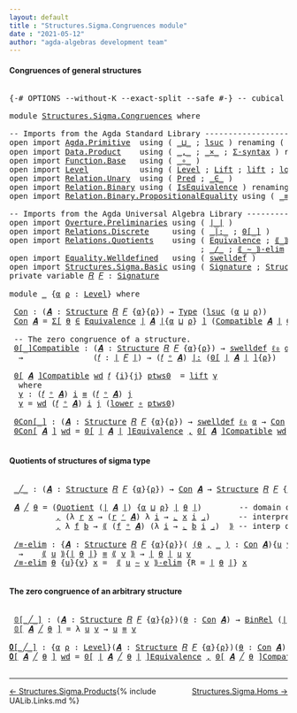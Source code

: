 ```yaml
---
layout: default
title : "Structures.Sigma.Congruences module"
date : "2021-05-12"
author: "agda-algebras development team"
---
```


#### <a id="congruences-of-general-structures">Congruences of general structures</a>

<pre class="Agda">

<a id="233" class="Symbol">{-#</a> <a id="237" class="Keyword">OPTIONS</a> <a id="245" class="Pragma">--without-K</a> <a id="257" class="Pragma">--exact-split</a> <a id="271" class="Pragma">--safe</a> <a id="278" class="Symbol">#-}</a> <a id="282" class="Comment">-- cubical #-}</a>

<a id="298" class="Keyword">module</a> <a id="305" href="Structures.Sigma.Congruences.html" class="Module">Structures.Sigma.Congruences</a> <a id="334" class="Keyword">where</a>

<a id="341" class="Comment">-- Imports from the Agda Standard Library ------------------------------------------------</a>
<a id="432" class="Keyword">open</a> <a id="437" class="Keyword">import</a> <a id="444" href="Agda.Primitive.html" class="Module">Agda.Primitive</a>  <a id="460" class="Keyword">using</a> <a id="466" class="Symbol">(</a> <a id="468" href="Agda.Primitive.html#810" class="Primitive Operator">_⊔_</a> <a id="472" class="Symbol">;</a> <a id="474" href="Agda.Primitive.html#780" class="Primitive">lsuc</a> <a id="479" class="Symbol">)</a> <a id="481" class="Keyword">renaming</a> <a id="490" class="Symbol">(</a> <a id="492" href="Agda.Primitive.html#326" class="Primitive">Set</a> <a id="496" class="Symbol">to</a> <a id="499" class="Primitive">Type</a> <a id="504" class="Symbol">;</a> <a id="506" href="Agda.Primitive.html#764" class="Primitive">lzero</a> <a id="512" class="Symbol">to</a> <a id="515" class="Primitive">ℓ₀</a> <a id="518" class="Symbol">)</a>
<a id="520" class="Keyword">open</a> <a id="525" class="Keyword">import</a> <a id="532" href="Data.Product.html" class="Module">Data.Product</a>    <a id="548" class="Keyword">using</a> <a id="554" class="Symbol">(</a> <a id="556" href="Agda.Builtin.Sigma.html#236" class="InductiveConstructor Operator">_,_</a> <a id="560" class="Symbol">;</a> <a id="562" href="Data.Product.html#1167" class="Function Operator">_×_</a> <a id="566" class="Symbol">;</a> <a id="568" href="Data.Product.html#916" class="Function">Σ-syntax</a> <a id="577" class="Symbol">)</a> <a id="579" class="Keyword">renaming</a> <a id="588" class="Symbol">(</a> <a id="590" href="Agda.Builtin.Sigma.html#252" class="Field">proj₁</a> <a id="596" class="Symbol">to</a> <a id="599" class="Field">fst</a> <a id="603" class="Symbol">)</a>
<a id="605" class="Keyword">open</a> <a id="610" class="Keyword">import</a> <a id="617" href="Function.Base.html" class="Module">Function.Base</a>   <a id="633" class="Keyword">using</a> <a id="639" class="Symbol">(</a> <a id="641" href="Function.Base.html#1031" class="Function Operator">_∘_</a> <a id="645" class="Symbol">)</a>
<a id="647" class="Keyword">open</a> <a id="652" class="Keyword">import</a> <a id="659" href="Level.html" class="Module">Level</a>           <a id="675" class="Keyword">using</a> <a id="681" class="Symbol">(</a> <a id="683" href="Agda.Primitive.html#597" class="Postulate">Level</a> <a id="689" class="Symbol">;</a> <a id="691" href="Level.html#400" class="Record">Lift</a> <a id="696" class="Symbol">;</a> <a id="698" href="Level.html#457" class="InductiveConstructor">lift</a> <a id="703" class="Symbol">;</a> <a id="705" href="Level.html#470" class="Field">lower</a> <a id="711" class="Symbol">)</a>
<a id="713" class="Keyword">open</a> <a id="718" class="Keyword">import</a> <a id="725" href="Relation.Unary.html" class="Module">Relation.Unary</a>  <a id="741" class="Keyword">using</a> <a id="747" class="Symbol">(</a> <a id="749" href="Relation.Unary.html#1101" class="Function">Pred</a> <a id="754" class="Symbol">;</a> <a id="756" href="Relation.Unary.html#1523" class="Function Operator">_∈_</a> <a id="760" class="Symbol">)</a>
<a id="762" class="Keyword">open</a> <a id="767" class="Keyword">import</a> <a id="774" href="Relation.Binary.html" class="Module">Relation.Binary</a> <a id="790" class="Keyword">using</a> <a id="796" class="Symbol">(</a> <a id="798" href="Relation.Binary.Structures.html#1522" class="Record">IsEquivalence</a> <a id="812" class="Symbol">)</a> <a id="814" class="Keyword">renaming</a> <a id="823" class="Symbol">(</a> <a id="825" href="Relation.Binary.Core.html#882" class="Function">Rel</a> <a id="829" class="Symbol">to</a> <a id="832" class="Function">BinRel</a> <a id="839" class="Symbol">)</a>
<a id="841" class="Keyword">open</a> <a id="846" class="Keyword">import</a> <a id="853" href="Relation.Binary.PropositionalEquality.html" class="Module">Relation.Binary.PropositionalEquality</a> <a id="891" class="Keyword">using</a> <a id="897" class="Symbol">(</a> <a id="899" href="Agda.Builtin.Equality.html#151" class="Datatype Operator">_≡_</a> <a id="903" class="Symbol">)</a>

<a id="906" class="Comment">-- Imports from the Agda Universal Algebra Library ---------------------------------------</a>
<a id="997" class="Keyword">open</a> <a id="1002" class="Keyword">import</a> <a id="1009" href="Overture.Preliminaries.html" class="Module">Overture.Preliminaries</a> <a id="1032" class="Keyword">using</a> <a id="1038" class="Symbol">(</a> <a id="1040" href="Overture.Preliminaries.html#4383" class="Function Operator">∣_∣</a> <a id="1044" class="Symbol">)</a>
<a id="1046" class="Keyword">open</a> <a id="1051" class="Keyword">import</a> <a id="1058" href="Relations.Discrete.html" class="Module">Relations.Discrete</a>     <a id="1081" class="Keyword">using</a> <a id="1087" class="Symbol">(</a> <a id="1089" href="Relations.Discrete.html#7001" class="Function Operator">_|:_</a> <a id="1094" class="Symbol">;</a> <a id="1096" href="Relations.Discrete.html#4655" class="Function Operator">0[_]</a> <a id="1101" class="Symbol">)</a>
<a id="1103" class="Keyword">open</a> <a id="1108" class="Keyword">import</a> <a id="1115" href="Relations.Quotients.html" class="Module">Relations.Quotients</a>    <a id="1138" class="Keyword">using</a> <a id="1144" class="Symbol">(</a> <a id="1146" href="Relations.Quotients.html#1806" class="Function">Equivalence</a> <a id="1158" class="Symbol">;</a> <a id="1160" href="Relations.Quotients.html#5376" class="Function Operator">⟪_⟫</a> <a id="1164" class="Symbol">;</a> <a id="1166" href="Relations.Quotients.html#5567" class="Function Operator">⌞_⌟</a> <a id="1170" class="Symbol">;</a> <a id="1172" href="Relations.Quotients.html#7086" class="Function Operator">0[_]Equivalence</a>
                                         <a id="1229" class="Symbol">;</a> <a id="1231" href="Relations.Quotients.html#5148" class="Function Operator">_/_</a> <a id="1235" class="Symbol">;</a> <a id="1237" href="Relations.Quotients.html#7212" class="Function Operator">⟪_∼_⟫-elim</a> <a id="1248" class="Symbol">;</a> <a id="1250" href="Relations.Quotients.html#5023" class="Function">Quotient</a> <a id="1259" class="Symbol">)</a>
<a id="1261" class="Keyword">open</a> <a id="1266" class="Keyword">import</a> <a id="1273" href="Equality.Welldefined.html" class="Module">Equality.Welldefined</a>   <a id="1296" class="Keyword">using</a> <a id="1302" class="Symbol">(</a> <a id="1304" href="Equality.Welldefined.html#2646" class="Function">swelldef</a> <a id="1313" class="Symbol">)</a>
<a id="1315" class="Keyword">open</a> <a id="1320" class="Keyword">import</a> <a id="1327" href="Structures.Sigma.Basic.html" class="Module">Structures.Sigma.Basic</a> <a id="1350" class="Keyword">using</a> <a id="1356" class="Symbol">(</a> <a id="1358" href="Structures.Sigma.Basic.html#1174" class="Function">Signature</a> <a id="1368" class="Symbol">;</a> <a id="1370" href="Structures.Sigma.Basic.html#1335" class="Function">Structure</a> <a id="1380" class="Symbol">;</a> <a id="1382" href="Structures.Sigma.Basic.html#2581" class="Function Operator">_ᵒ_</a> <a id="1386" class="Symbol">;</a> <a id="1388" href="Structures.Sigma.Basic.html#2675" class="Function">Compatible</a> <a id="1399" class="Symbol">;</a> <a id="1401" href="Structures.Sigma.Basic.html#2485" class="Function Operator">_ʳ_</a> <a id="1405" class="Symbol">)</a>
<a id="1407" class="Keyword">private</a> <a id="1415" class="Keyword">variable</a> <a id="1424" href="Structures.Sigma.Congruences.html#1424" class="Generalizable">𝑅</a> <a id="1426" href="Structures.Sigma.Congruences.html#1426" class="Generalizable">𝐹</a> <a id="1428" class="Symbol">:</a> <a id="1430" href="Structures.Sigma.Basic.html#1174" class="Function">Signature</a>

<a id="1441" class="Keyword">module</a> <a id="1448" href="Structures.Sigma.Congruences.html#1448" class="Module">_</a> <a id="1450" class="Symbol">{</a><a id="1451" href="Structures.Sigma.Congruences.html#1451" class="Bound">α</a> <a id="1453" href="Structures.Sigma.Congruences.html#1453" class="Bound">ρ</a> <a id="1455" class="Symbol">:</a> <a id="1457" href="Agda.Primitive.html#597" class="Postulate">Level</a><a id="1462" class="Symbol">}</a> <a id="1464" class="Keyword">where</a>

 <a id="1472" href="Structures.Sigma.Congruences.html#1472" class="Function">Con</a> <a id="1476" class="Symbol">:</a> <a id="1478" class="Symbol">(</a><a id="1479" href="Structures.Sigma.Congruences.html#1479" class="Bound">𝑨</a> <a id="1481" class="Symbol">:</a> <a id="1483" href="Structures.Sigma.Basic.html#1335" class="Function">Structure</a> <a id="1493" href="Structures.Sigma.Congruences.html#1424" class="Generalizable">𝑅</a> <a id="1495" href="Structures.Sigma.Congruences.html#1426" class="Generalizable">𝐹</a> <a id="1497" class="Symbol">{</a><a id="1498" href="Structures.Sigma.Congruences.html#1451" class="Bound">α</a><a id="1499" class="Symbol">}{</a><a id="1501" href="Structures.Sigma.Congruences.html#1453" class="Bound">ρ</a><a id="1502" class="Symbol">})</a> <a id="1505" class="Symbol">→</a> <a id="1507" href="Structures.Sigma.Congruences.html#499" class="Primitive">Type</a> <a id="1512" class="Symbol">(</a><a id="1513" href="Agda.Primitive.html#780" class="Primitive">lsuc</a> <a id="1518" class="Symbol">(</a><a id="1519" href="Structures.Sigma.Congruences.html#1451" class="Bound">α</a> <a id="1521" href="Agda.Primitive.html#810" class="Primitive Operator">⊔</a> <a id="1523" href="Structures.Sigma.Congruences.html#1453" class="Bound">ρ</a><a id="1524" class="Symbol">))</a>
 <a id="1528" href="Structures.Sigma.Congruences.html#1472" class="Function">Con</a> <a id="1532" href="Structures.Sigma.Congruences.html#1532" class="Bound">𝑨</a> <a id="1534" class="Symbol">=</a> <a id="1536" href="Data.Product.html#916" class="Function">Σ[</a> <a id="1539" href="Structures.Sigma.Congruences.html#1539" class="Bound">θ</a> <a id="1541" href="Data.Product.html#916" class="Function">∈</a> <a id="1543" href="Relations.Quotients.html#1806" class="Function">Equivalence</a> <a id="1555" href="Overture.Preliminaries.html#4383" class="Function Operator">∣</a> <a id="1557" href="Structures.Sigma.Congruences.html#1532" class="Bound">𝑨</a> <a id="1559" href="Overture.Preliminaries.html#4383" class="Function Operator">∣</a><a id="1560" class="Symbol">{</a><a id="1561" href="Structures.Sigma.Congruences.html#1451" class="Bound">α</a> <a id="1563" href="Agda.Primitive.html#810" class="Primitive Operator">⊔</a> <a id="1565" href="Structures.Sigma.Congruences.html#1453" class="Bound">ρ</a><a id="1566" class="Symbol">}</a> <a id="1568" href="Data.Product.html#916" class="Function">]</a> <a id="1570" class="Symbol">(</a><a id="1571" href="Structures.Sigma.Basic.html#2675" class="Function">Compatible</a> <a id="1582" href="Structures.Sigma.Congruences.html#1532" class="Bound">𝑨</a> <a id="1584" href="Overture.Preliminaries.html#4383" class="Function Operator">∣</a> <a id="1586" href="Structures.Sigma.Congruences.html#1539" class="Bound">θ</a> <a id="1588" href="Overture.Preliminaries.html#4383" class="Function Operator">∣</a><a id="1589" class="Symbol">)</a>

 <a id="1593" class="Comment">-- The zero congruence of a structure.</a>
 <a id="1633" href="Structures.Sigma.Congruences.html#1633" class="Function Operator">0[_]Compatible</a> <a id="1648" class="Symbol">:</a> <a id="1650" class="Symbol">(</a><a id="1651" href="Structures.Sigma.Congruences.html#1651" class="Bound">𝑨</a> <a id="1653" class="Symbol">:</a> <a id="1655" href="Structures.Sigma.Basic.html#1335" class="Function">Structure</a> <a id="1665" href="Structures.Sigma.Congruences.html#1424" class="Generalizable">𝑅</a> <a id="1667" href="Structures.Sigma.Congruences.html#1426" class="Generalizable">𝐹</a> <a id="1669" class="Symbol">{</a><a id="1670" href="Structures.Sigma.Congruences.html#1451" class="Bound">α</a><a id="1671" class="Symbol">}{</a><a id="1673" href="Structures.Sigma.Congruences.html#1453" class="Bound">ρ</a><a id="1674" class="Symbol">})</a> <a id="1677" class="Symbol">→</a> <a id="1679" href="Equality.Welldefined.html#2646" class="Function">swelldef</a> <a id="1688" href="Structures.Sigma.Congruences.html#515" class="Primitive">ℓ₀</a> <a id="1691" href="Structures.Sigma.Congruences.html#1451" class="Bound">α</a>
  <a id="1695" class="Symbol">→</a>               <a id="1711" class="Symbol">(</a><a id="1712" href="Structures.Sigma.Congruences.html#1712" class="Bound">𝑓</a> <a id="1714" class="Symbol">:</a> <a id="1716" href="Overture.Preliminaries.html#4383" class="Function Operator">∣</a> <a id="1718" href="Structures.Sigma.Congruences.html#1426" class="Generalizable">𝐹</a> <a id="1720" href="Overture.Preliminaries.html#4383" class="Function Operator">∣</a><a id="1721" class="Symbol">)</a> <a id="1723" class="Symbol">→</a> <a id="1725" class="Symbol">(</a><a id="1726" href="Structures.Sigma.Congruences.html#1712" class="Bound">𝑓</a> <a id="1728" href="Structures.Sigma.Basic.html#2581" class="Function Operator">ᵒ</a> <a id="1730" href="Structures.Sigma.Congruences.html#1651" class="Bound">𝑨</a><a id="1731" class="Symbol">)</a> <a id="1733" href="Relations.Discrete.html#7001" class="Function Operator">|:</a> <a id="1736" class="Symbol">(</a><a id="1737" href="Relations.Discrete.html#4655" class="Function Operator">0[</a> <a id="1740" href="Overture.Preliminaries.html#4383" class="Function Operator">∣</a> <a id="1742" href="Structures.Sigma.Congruences.html#1651" class="Bound">𝑨</a> <a id="1744" href="Overture.Preliminaries.html#4383" class="Function Operator">∣</a> <a id="1746" href="Relations.Discrete.html#4655" class="Function Operator">]</a><a id="1747" class="Symbol">{</a><a id="1748" href="Structures.Sigma.Congruences.html#1453" class="Bound">ρ</a><a id="1749" class="Symbol">})</a>

 <a id="1754" href="Structures.Sigma.Congruences.html#1633" class="Function Operator">0[</a> <a id="1757" href="Structures.Sigma.Congruences.html#1757" class="Bound">𝑨</a> <a id="1759" href="Structures.Sigma.Congruences.html#1633" class="Function Operator">]Compatible</a> <a id="1771" href="Structures.Sigma.Congruences.html#1771" class="Bound">wd</a> <a id="1774" href="Structures.Sigma.Congruences.html#1774" class="Bound">𝑓</a> <a id="1776" class="Symbol">{</a><a id="1777" href="Structures.Sigma.Congruences.html#1777" class="Bound">i</a><a id="1778" class="Symbol">}{</a><a id="1780" href="Structures.Sigma.Congruences.html#1780" class="Bound">j</a><a id="1781" class="Symbol">}</a> <a id="1783" href="Structures.Sigma.Congruences.html#1783" class="Bound">ptws0</a>  <a id="1790" class="Symbol">=</a> <a id="1792" href="Level.html#457" class="InductiveConstructor">lift</a> <a id="1797" href="Structures.Sigma.Congruences.html#1809" class="Function">γ</a>
  <a id="1801" class="Keyword">where</a>
  <a id="1809" href="Structures.Sigma.Congruences.html#1809" class="Function">γ</a> <a id="1811" class="Symbol">:</a> <a id="1813" class="Symbol">(</a><a id="1814" href="Structures.Sigma.Congruences.html#1774" class="Bound">𝑓</a> <a id="1816" href="Structures.Sigma.Basic.html#2581" class="Function Operator">ᵒ</a> <a id="1818" href="Structures.Sigma.Congruences.html#1757" class="Bound">𝑨</a><a id="1819" class="Symbol">)</a> <a id="1821" href="Structures.Sigma.Congruences.html#1777" class="Bound">i</a> <a id="1823" href="Agda.Builtin.Equality.html#151" class="Datatype Operator">≡</a> <a id="1825" class="Symbol">(</a><a id="1826" href="Structures.Sigma.Congruences.html#1774" class="Bound">𝑓</a> <a id="1828" href="Structures.Sigma.Basic.html#2581" class="Function Operator">ᵒ</a> <a id="1830" href="Structures.Sigma.Congruences.html#1757" class="Bound">𝑨</a><a id="1831" class="Symbol">)</a> <a id="1833" href="Structures.Sigma.Congruences.html#1780" class="Bound">j</a>
  <a id="1837" href="Structures.Sigma.Congruences.html#1809" class="Function">γ</a> <a id="1839" class="Symbol">=</a> <a id="1841" href="Structures.Sigma.Congruences.html#1771" class="Bound">wd</a> <a id="1844" class="Symbol">(</a><a id="1845" href="Structures.Sigma.Congruences.html#1774" class="Bound">𝑓</a> <a id="1847" href="Structures.Sigma.Basic.html#2581" class="Function Operator">ᵒ</a> <a id="1849" href="Structures.Sigma.Congruences.html#1757" class="Bound">𝑨</a><a id="1850" class="Symbol">)</a> <a id="1852" href="Structures.Sigma.Congruences.html#1777" class="Bound">i</a> <a id="1854" href="Structures.Sigma.Congruences.html#1780" class="Bound">j</a> <a id="1856" class="Symbol">(</a><a id="1857" href="Level.html#470" class="Field">lower</a> <a id="1863" href="Function.Base.html#1031" class="Function Operator">∘</a> <a id="1865" href="Structures.Sigma.Congruences.html#1783" class="Bound">ptws0</a><a id="1870" class="Symbol">)</a>

 <a id="1874" href="Structures.Sigma.Congruences.html#1874" class="Function Operator">0Con[_]</a> <a id="1882" class="Symbol">:</a> <a id="1884" class="Symbol">(</a><a id="1885" href="Structures.Sigma.Congruences.html#1885" class="Bound">𝑨</a> <a id="1887" class="Symbol">:</a> <a id="1889" href="Structures.Sigma.Basic.html#1335" class="Function">Structure</a> <a id="1899" href="Structures.Sigma.Congruences.html#1424" class="Generalizable">𝑅</a> <a id="1901" href="Structures.Sigma.Congruences.html#1426" class="Generalizable">𝐹</a> <a id="1903" class="Symbol">{</a><a id="1904" href="Structures.Sigma.Congruences.html#1451" class="Bound">α</a><a id="1905" class="Symbol">}{</a><a id="1907" href="Structures.Sigma.Congruences.html#1453" class="Bound">ρ</a><a id="1908" class="Symbol">})</a> <a id="1911" class="Symbol">→</a> <a id="1913" href="Equality.Welldefined.html#2646" class="Function">swelldef</a> <a id="1922" href="Structures.Sigma.Congruences.html#515" class="Primitive">ℓ₀</a> <a id="1925" href="Structures.Sigma.Congruences.html#1451" class="Bound">α</a> <a id="1927" class="Symbol">→</a> <a id="1929" href="Structures.Sigma.Congruences.html#1472" class="Function">Con</a> <a id="1933" href="Structures.Sigma.Congruences.html#1885" class="Bound">𝑨</a>
 <a id="1936" href="Structures.Sigma.Congruences.html#1874" class="Function Operator">0Con[</a> <a id="1942" href="Structures.Sigma.Congruences.html#1942" class="Bound">𝑨</a> <a id="1944" href="Structures.Sigma.Congruences.html#1874" class="Function Operator">]</a> <a id="1946" href="Structures.Sigma.Congruences.html#1946" class="Bound">wd</a> <a id="1949" class="Symbol">=</a> <a id="1951" href="Relations.Quotients.html#7086" class="Function Operator">0[</a> <a id="1954" href="Overture.Preliminaries.html#4383" class="Function Operator">∣</a> <a id="1956" href="Structures.Sigma.Congruences.html#1942" class="Bound">𝑨</a> <a id="1958" href="Overture.Preliminaries.html#4383" class="Function Operator">∣</a> <a id="1960" href="Relations.Quotients.html#7086" class="Function Operator">]Equivalence</a> <a id="1973" href="Agda.Builtin.Sigma.html#236" class="InductiveConstructor Operator">,</a> <a id="1975" href="Structures.Sigma.Congruences.html#1633" class="Function Operator">0[</a> <a id="1978" href="Structures.Sigma.Congruences.html#1942" class="Bound">𝑨</a> <a id="1980" href="Structures.Sigma.Congruences.html#1633" class="Function Operator">]Compatible</a> <a id="1992" href="Structures.Sigma.Congruences.html#1946" class="Bound">wd</a>

</pre>


#### <a id="quotient-structures">Quotients of structures of sigma type</a>

<pre class="Agda">

 <a id="2100" href="Structures.Sigma.Congruences.html#2100" class="Function Operator">_╱_</a> <a id="2104" class="Symbol">:</a> <a id="2106" class="Symbol">(</a><a id="2107" href="Structures.Sigma.Congruences.html#2107" class="Bound">𝑨</a> <a id="2109" class="Symbol">:</a> <a id="2111" href="Structures.Sigma.Basic.html#1335" class="Function">Structure</a> <a id="2121" href="Structures.Sigma.Congruences.html#1424" class="Generalizable">𝑅</a> <a id="2123" href="Structures.Sigma.Congruences.html#1426" class="Generalizable">𝐹</a> <a id="2125" class="Symbol">{</a><a id="2126" href="Structures.Sigma.Congruences.html#1451" class="Bound">α</a><a id="2127" class="Symbol">}{</a><a id="2129" href="Structures.Sigma.Congruences.html#1453" class="Bound">ρ</a><a id="2130" class="Symbol">})</a> <a id="2133" class="Symbol">→</a> <a id="2135" href="Structures.Sigma.Congruences.html#1472" class="Function">Con</a> <a id="2139" href="Structures.Sigma.Congruences.html#2107" class="Bound">𝑨</a> <a id="2141" class="Symbol">→</a> <a id="2143" href="Structures.Sigma.Basic.html#1335" class="Function">Structure</a> <a id="2153" href="Structures.Sigma.Congruences.html#1424" class="Generalizable">𝑅</a> <a id="2155" href="Structures.Sigma.Congruences.html#1426" class="Generalizable">𝐹</a> <a id="2157" class="Symbol">{</a><a id="2158" href="Agda.Primitive.html#780" class="Primitive">lsuc</a> <a id="2163" class="Symbol">(</a><a id="2164" href="Structures.Sigma.Congruences.html#1451" class="Bound">α</a> <a id="2166" href="Agda.Primitive.html#810" class="Primitive Operator">⊔</a> <a id="2168" href="Structures.Sigma.Congruences.html#1453" class="Bound">ρ</a><a id="2169" class="Symbol">)}{</a><a id="2172" href="Structures.Sigma.Congruences.html#1453" class="Bound">ρ</a><a id="2173" class="Symbol">}</a>

 <a id="2177" href="Structures.Sigma.Congruences.html#2177" class="Bound">𝑨</a> <a id="2179" href="Structures.Sigma.Congruences.html#2100" class="Function Operator">╱</a> <a id="2181" href="Structures.Sigma.Congruences.html#2181" class="Bound">θ</a> <a id="2183" class="Symbol">=</a> <a id="2185" class="Symbol">(</a><a id="2186" href="Relations.Quotients.html#5023" class="Function">Quotient</a> <a id="2195" class="Symbol">(</a><a id="2196" href="Overture.Preliminaries.html#4383" class="Function Operator">∣</a> <a id="2198" href="Structures.Sigma.Congruences.html#2177" class="Bound">𝑨</a> <a id="2200" href="Overture.Preliminaries.html#4383" class="Function Operator">∣</a><a id="2201" class="Symbol">)</a> <a id="2203" class="Symbol">{</a><a id="2204" href="Structures.Sigma.Congruences.html#1451" class="Bound">α</a> <a id="2206" href="Agda.Primitive.html#810" class="Primitive Operator">⊔</a> <a id="2208" href="Structures.Sigma.Congruences.html#1453" class="Bound">ρ</a><a id="2209" class="Symbol">}</a> <a id="2211" href="Overture.Preliminaries.html#4383" class="Function Operator">∣</a> <a id="2213" href="Structures.Sigma.Congruences.html#2181" class="Bound">θ</a> <a id="2215" href="Overture.Preliminaries.html#4383" class="Function Operator">∣</a><a id="2216" class="Symbol">)</a>        <a id="2225" class="Comment">-- domain of quotient structure</a>
          <a id="2267" href="Agda.Builtin.Sigma.html#236" class="InductiveConstructor Operator">,</a> <a id="2269" class="Symbol">(λ</a> <a id="2272" href="Structures.Sigma.Congruences.html#2272" class="Bound">r</a> <a id="2274" href="Structures.Sigma.Congruences.html#2274" class="Bound">x</a> <a id="2276" class="Symbol">→</a> <a id="2278" class="Symbol">(</a><a id="2279" href="Structures.Sigma.Congruences.html#2272" class="Bound">r</a> <a id="2281" href="Structures.Sigma.Basic.html#2485" class="Function Operator">ʳ</a> <a id="2283" href="Structures.Sigma.Congruences.html#2177" class="Bound">𝑨</a><a id="2284" class="Symbol">)</a> <a id="2286" class="Symbol">λ</a> <a id="2288" href="Structures.Sigma.Congruences.html#2288" class="Bound">i</a> <a id="2290" class="Symbol">→</a> <a id="2292" href="Relations.Quotients.html#5567" class="Function Operator">⌞</a> <a id="2294" href="Structures.Sigma.Congruences.html#2274" class="Bound">x</a> <a id="2296" href="Structures.Sigma.Congruences.html#2288" class="Bound">i</a> <a id="2298" href="Relations.Quotients.html#5567" class="Function Operator">⌟</a><a id="2299" class="Symbol">)</a>      <a id="2306" class="Comment">-- interpretation of relations</a>
          <a id="2347" href="Agda.Builtin.Sigma.html#236" class="InductiveConstructor Operator">,</a> <a id="2349" class="Symbol">λ</a> <a id="2351" href="Structures.Sigma.Congruences.html#2351" class="Bound">f</a> <a id="2353" href="Structures.Sigma.Congruences.html#2353" class="Bound">b</a> <a id="2355" class="Symbol">→</a> <a id="2357" href="Relations.Quotients.html#5376" class="Function Operator">⟪</a> <a id="2359" class="Symbol">(</a><a id="2360" href="Structures.Sigma.Congruences.html#2351" class="Bound">f</a> <a id="2362" href="Structures.Sigma.Basic.html#2581" class="Function Operator">ᵒ</a> <a id="2364" href="Structures.Sigma.Congruences.html#2177" class="Bound">𝑨</a><a id="2365" class="Symbol">)</a> <a id="2367" class="Symbol">(λ</a> <a id="2370" href="Structures.Sigma.Congruences.html#2370" class="Bound">i</a> <a id="2372" class="Symbol">→</a> <a id="2374" href="Relations.Quotients.html#5567" class="Function Operator">⌞</a> <a id="2376" href="Structures.Sigma.Congruences.html#2353" class="Bound">b</a> <a id="2378" href="Structures.Sigma.Congruences.html#2370" class="Bound">i</a> <a id="2380" href="Relations.Quotients.html#5567" class="Function Operator">⌟</a><a id="2381" class="Symbol">)</a>  <a id="2384" href="Relations.Quotients.html#5376" class="Function Operator">⟫</a> <a id="2386" class="Comment">-- interp of operations</a>

 <a id="2412" href="Structures.Sigma.Congruences.html#2412" class="Function">/≡-elim</a> <a id="2420" class="Symbol">:</a> <a id="2422" class="Symbol">{</a><a id="2423" href="Structures.Sigma.Congruences.html#2423" class="Bound">𝑨</a> <a id="2425" class="Symbol">:</a> <a id="2427" href="Structures.Sigma.Basic.html#1335" class="Function">Structure</a> <a id="2437" href="Structures.Sigma.Congruences.html#1424" class="Generalizable">𝑅</a> <a id="2439" href="Structures.Sigma.Congruences.html#1426" class="Generalizable">𝐹</a> <a id="2441" class="Symbol">{</a><a id="2442" href="Structures.Sigma.Congruences.html#1451" class="Bound">α</a><a id="2443" class="Symbol">}{</a><a id="2445" href="Structures.Sigma.Congruences.html#1453" class="Bound">ρ</a><a id="2446" class="Symbol">}}(</a> <a id="2450" href="Structures.Sigma.Congruences.html#2450" class="Symbol">(</a><a id="2451" href="Structures.Sigma.Congruences.html#2451" class="Bound">θ</a> <a id="2453" href="Agda.Builtin.Sigma.html#236" class="InductiveConstructor Operator">,</a> <a id="2455" href="Structures.Sigma.Congruences.html#2450" class="Symbol">_</a> <a id="2457" href="Structures.Sigma.Congruences.html#2450" class="Symbol">)</a> <a id="2459" class="Symbol">:</a> <a id="2461" href="Structures.Sigma.Congruences.html#1472" class="Function">Con</a> <a id="2465" href="Structures.Sigma.Congruences.html#2423" class="Bound">𝑨</a><a id="2466" class="Symbol">){</a><a id="2468" href="Structures.Sigma.Congruences.html#2468" class="Bound">u</a> <a id="2470" href="Structures.Sigma.Congruences.html#2470" class="Bound">v</a> <a id="2472" class="Symbol">:</a> <a id="2474" href="Overture.Preliminaries.html#4383" class="Function Operator">∣</a> <a id="2476" href="Structures.Sigma.Congruences.html#2423" class="Bound">𝑨</a> <a id="2478" href="Overture.Preliminaries.html#4383" class="Function Operator">∣</a><a id="2479" class="Symbol">}</a>
  <a id="2483" class="Symbol">→</a>    <a id="2488" href="Relations.Quotients.html#5376" class="Function Operator">⟪</a> <a id="2490" href="Structures.Sigma.Congruences.html#2468" class="Bound">u</a> <a id="2492" href="Relations.Quotients.html#5376" class="Function Operator">⟫</a><a id="2493" class="Symbol">{</a><a id="2494" href="Overture.Preliminaries.html#4383" class="Function Operator">∣</a> <a id="2496" href="Structures.Sigma.Congruences.html#2451" class="Bound">θ</a> <a id="2498" href="Overture.Preliminaries.html#4383" class="Function Operator">∣</a><a id="2499" class="Symbol">}</a> <a id="2501" href="Agda.Builtin.Equality.html#151" class="Datatype Operator">≡</a> <a id="2503" href="Relations.Quotients.html#5376" class="Function Operator">⟪</a> <a id="2505" href="Structures.Sigma.Congruences.html#2470" class="Bound">v</a> <a id="2507" href="Relations.Quotients.html#5376" class="Function Operator">⟫</a> <a id="2509" class="Symbol">→</a> <a id="2511" href="Overture.Preliminaries.html#4383" class="Function Operator">∣</a> <a id="2513" href="Structures.Sigma.Congruences.html#2451" class="Bound">θ</a> <a id="2515" href="Overture.Preliminaries.html#4383" class="Function Operator">∣</a> <a id="2517" href="Structures.Sigma.Congruences.html#2468" class="Bound">u</a> <a id="2519" href="Structures.Sigma.Congruences.html#2470" class="Bound">v</a>
 <a id="2522" href="Structures.Sigma.Congruences.html#2412" class="Function">/≡-elim</a> <a id="2530" href="Structures.Sigma.Congruences.html#2530" class="Bound">θ</a> <a id="2532" class="Symbol">{</a><a id="2533" href="Structures.Sigma.Congruences.html#2533" class="Bound">u</a><a id="2534" class="Symbol">}{</a><a id="2536" href="Structures.Sigma.Congruences.html#2536" class="Bound">v</a><a id="2537" class="Symbol">}</a> <a id="2539" href="Structures.Sigma.Congruences.html#2539" class="Bound">x</a> <a id="2541" class="Symbol">=</a>  <a id="2544" href="Relations.Quotients.html#7212" class="Function Operator">⟪</a> <a id="2546" href="Structures.Sigma.Congruences.html#2533" class="Bound">u</a> <a id="2548" href="Relations.Quotients.html#7212" class="Function Operator">∼</a> <a id="2550" href="Structures.Sigma.Congruences.html#2536" class="Bound">v</a> <a id="2552" href="Relations.Quotients.html#7212" class="Function Operator">⟫-elim</a> <a id="2559" class="Symbol">{</a><a id="2560" class="Argument">R</a> <a id="2562" class="Symbol">=</a> <a id="2564" href="Overture.Preliminaries.html#4383" class="Function Operator">∣</a> <a id="2566" href="Structures.Sigma.Congruences.html#2530" class="Bound">θ</a> <a id="2568" href="Overture.Preliminaries.html#4383" class="Function Operator">∣</a><a id="2569" class="Symbol">}</a> <a id="2571" href="Structures.Sigma.Congruences.html#2539" class="Bound">x</a>

</pre>

#### <a id="the-zero-congruence-of-an-arbitrary-structure">The zero congruence of an arbitrary structure</a>

<pre class="Agda">

 <a id="2711" href="Structures.Sigma.Congruences.html#2711" class="Function Operator">𝟘[_╱_]</a> <a id="2718" class="Symbol">:</a> <a id="2720" class="Symbol">(</a><a id="2721" href="Structures.Sigma.Congruences.html#2721" class="Bound">𝑨</a> <a id="2723" class="Symbol">:</a> <a id="2725" href="Structures.Sigma.Basic.html#1335" class="Function">Structure</a> <a id="2735" href="Structures.Sigma.Congruences.html#1424" class="Generalizable">𝑅</a> <a id="2737" href="Structures.Sigma.Congruences.html#1426" class="Generalizable">𝐹</a> <a id="2739" class="Symbol">{</a><a id="2740" href="Structures.Sigma.Congruences.html#1451" class="Bound">α</a><a id="2741" class="Symbol">}{</a><a id="2743" href="Structures.Sigma.Congruences.html#1453" class="Bound">ρ</a><a id="2744" class="Symbol">})(</a><a id="2747" href="Structures.Sigma.Congruences.html#2747" class="Bound">θ</a> <a id="2749" class="Symbol">:</a> <a id="2751" href="Structures.Sigma.Congruences.html#1472" class="Function">Con</a> <a id="2755" href="Structures.Sigma.Congruences.html#2721" class="Bound">𝑨</a><a id="2756" class="Symbol">)</a> <a id="2758" class="Symbol">→</a> <a id="2760" href="Structures.Sigma.Congruences.html#832" class="Function">BinRel</a> <a id="2767" class="Symbol">(</a><a id="2768" href="Overture.Preliminaries.html#4383" class="Function Operator">∣</a> <a id="2770" href="Structures.Sigma.Congruences.html#2721" class="Bound">𝑨</a> <a id="2772" href="Overture.Preliminaries.html#4383" class="Function Operator">∣</a> <a id="2774" href="Relations.Quotients.html#5148" class="Function Operator">/</a> <a id="2776" class="Symbol">(</a><a id="2777" href="Structures.Sigma.Congruences.html#599" class="Field">fst</a> <a id="2781" href="Overture.Preliminaries.html#4383" class="Function Operator">∣</a> <a id="2783" href="Structures.Sigma.Congruences.html#2747" class="Bound">θ</a> <a id="2785" href="Overture.Preliminaries.html#4383" class="Function Operator">∣</a><a id="2786" class="Symbol">))</a> <a id="2789" class="Symbol">(</a><a id="2790" href="Agda.Primitive.html#780" class="Primitive">lsuc</a> <a id="2795" class="Symbol">(</a><a id="2796" href="Structures.Sigma.Congruences.html#1451" class="Bound">α</a> <a id="2798" href="Agda.Primitive.html#810" class="Primitive Operator">⊔</a> <a id="2800" href="Structures.Sigma.Congruences.html#1453" class="Bound">ρ</a><a id="2801" class="Symbol">))</a>
 <a id="2805" href="Structures.Sigma.Congruences.html#2711" class="Function Operator">𝟘[</a> <a id="2808" href="Structures.Sigma.Congruences.html#2808" class="Bound">𝑨</a> <a id="2810" href="Structures.Sigma.Congruences.html#2711" class="Function Operator">╱</a> <a id="2812" href="Structures.Sigma.Congruences.html#2812" class="Bound">θ</a> <a id="2814" href="Structures.Sigma.Congruences.html#2711" class="Function Operator">]</a> <a id="2816" class="Symbol">=</a> <a id="2818" class="Symbol">λ</a> <a id="2820" href="Structures.Sigma.Congruences.html#2820" class="Bound">u</a> <a id="2822" href="Structures.Sigma.Congruences.html#2822" class="Bound">v</a> <a id="2824" class="Symbol">→</a> <a id="2826" href="Structures.Sigma.Congruences.html#2820" class="Bound">u</a> <a id="2828" href="Agda.Builtin.Equality.html#151" class="Datatype Operator">≡</a> <a id="2830" href="Structures.Sigma.Congruences.html#2822" class="Bound">v</a>

<a id="𝟎[_╱_]"></a><a id="2833" href="Structures.Sigma.Congruences.html#2833" class="Function Operator">𝟎[_╱_]</a> <a id="2840" class="Symbol">:</a> <a id="2842" class="Symbol">{</a><a id="2843" href="Structures.Sigma.Congruences.html#2843" class="Bound">α</a> <a id="2845" href="Structures.Sigma.Congruences.html#2845" class="Bound">ρ</a> <a id="2847" class="Symbol">:</a> <a id="2849" href="Agda.Primitive.html#597" class="Postulate">Level</a><a id="2854" class="Symbol">}(</a><a id="2856" href="Structures.Sigma.Congruences.html#2856" class="Bound">𝑨</a> <a id="2858" class="Symbol">:</a> <a id="2860" href="Structures.Sigma.Basic.html#1335" class="Function">Structure</a> <a id="2870" href="Structures.Sigma.Congruences.html#1424" class="Generalizable">𝑅</a> <a id="2872" href="Structures.Sigma.Congruences.html#1426" class="Generalizable">𝐹</a> <a id="2874" class="Symbol">{</a><a id="2875" href="Structures.Sigma.Congruences.html#2843" class="Bound">α</a><a id="2876" class="Symbol">}{</a><a id="2878" href="Structures.Sigma.Congruences.html#2845" class="Bound">ρ</a><a id="2879" class="Symbol">})(</a><a id="2882" href="Structures.Sigma.Congruences.html#2882" class="Bound">θ</a> <a id="2884" class="Symbol">:</a> <a id="2886" href="Structures.Sigma.Congruences.html#1472" class="Function">Con</a> <a id="2890" href="Structures.Sigma.Congruences.html#2856" class="Bound">𝑨</a><a id="2891" class="Symbol">)</a> <a id="2893" class="Symbol">→</a> <a id="2895" href="Equality.Welldefined.html#2646" class="Function">swelldef</a> <a id="2904" href="Structures.Sigma.Congruences.html#515" class="Primitive">ℓ₀</a> <a id="2907" class="Symbol">(</a><a id="2908" href="Agda.Primitive.html#780" class="Primitive">lsuc</a> <a id="2913" class="Symbol">(</a><a id="2914" href="Structures.Sigma.Congruences.html#2843" class="Bound">α</a> <a id="2916" href="Agda.Primitive.html#810" class="Primitive Operator">⊔</a> <a id="2918" href="Structures.Sigma.Congruences.html#2845" class="Bound">ρ</a><a id="2919" class="Symbol">))</a> <a id="2922" class="Symbol">→</a> <a id="2924" href="Structures.Sigma.Congruences.html#1472" class="Function">Con</a> <a id="2928" class="Symbol">(</a><a id="2929" href="Structures.Sigma.Congruences.html#2856" class="Bound">𝑨</a> <a id="2931" href="Structures.Sigma.Congruences.html#2100" class="Function Operator">╱</a> <a id="2933" href="Structures.Sigma.Congruences.html#2882" class="Bound">θ</a><a id="2934" class="Symbol">)</a>
<a id="2936" href="Structures.Sigma.Congruences.html#2833" class="Function Operator">𝟎[</a> <a id="2939" href="Structures.Sigma.Congruences.html#2939" class="Bound">𝑨</a> <a id="2941" href="Structures.Sigma.Congruences.html#2833" class="Function Operator">╱</a> <a id="2943" href="Structures.Sigma.Congruences.html#2943" class="Bound">θ</a> <a id="2945" href="Structures.Sigma.Congruences.html#2833" class="Function Operator">]</a> <a id="2947" href="Structures.Sigma.Congruences.html#2947" class="Bound">wd</a> <a id="2950" class="Symbol">=</a> <a id="2952" href="Relations.Quotients.html#7086" class="Function Operator">0[</a> <a id="2955" href="Overture.Preliminaries.html#4383" class="Function Operator">∣</a> <a id="2957" href="Structures.Sigma.Congruences.html#2939" class="Bound">𝑨</a> <a id="2959" href="Structures.Sigma.Congruences.html#2100" class="Function Operator">╱</a> <a id="2961" href="Structures.Sigma.Congruences.html#2943" class="Bound">θ</a> <a id="2963" href="Overture.Preliminaries.html#4383" class="Function Operator">∣</a> <a id="2965" href="Relations.Quotients.html#7086" class="Function Operator">]Equivalence</a> <a id="2978" href="Agda.Builtin.Sigma.html#236" class="InductiveConstructor Operator">,</a> <a id="2980" href="Structures.Sigma.Congruences.html#1633" class="Function Operator">0[</a> <a id="2983" href="Structures.Sigma.Congruences.html#2939" class="Bound">𝑨</a> <a id="2985" href="Structures.Sigma.Congruences.html#2100" class="Function Operator">╱</a> <a id="2987" href="Structures.Sigma.Congruences.html#2943" class="Bound">θ</a> <a id="2989" href="Structures.Sigma.Congruences.html#1633" class="Function Operator">]Compatible</a> <a id="3001" href="Structures.Sigma.Congruences.html#2947" class="Bound">wd</a>

</pre>

--------------------------------

<span style="float:left;">[← Structures.Sigma.Products](Structures.Sigma.Products.html)</span>
<span style="float:right;">[Structures.Sigma.Homs →](Structures.Sigma.Homs.html)</span>

{% include UALib.Links.md %}
